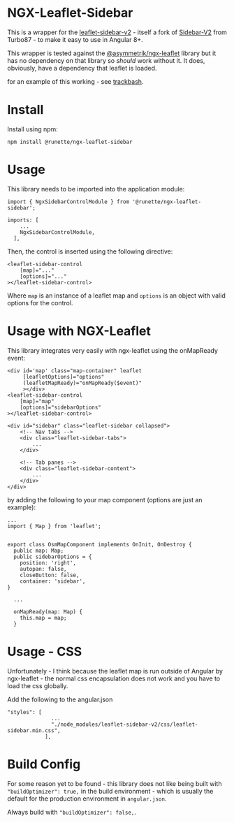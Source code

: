 # NGX-Leaflet-Sidebar

This is a wrapper for the [leaflet-sidebar-v2](https://github.com/nickpeihl/leaflet-sidebar-v2) - itself a fork of [Sidebar-V2](https://github.com/Turbo87/sidebar-v2) from Turbo87 - to make it easy to use in Angular 8+.

This wrapper is tested against the [@asymmetrik/ngx-leaflet](https://github.com/Asymmetrik/ngx-leaflet) library but it has no dependency on that library so *should* work without it. It does, obviously, have a dependency that leaflet is loaded.

for an example of this working - see [trackbash](https://trackbash.co.uk).

# Install

Install using npm:

```
npm install @runette/ngx-leaflet-sidebar
```

# Usage

This library needs to be imported into the application module:

```
import { NgxSidebarControlModule } from '@runette/ngx-leaflet-sidebar';

imports: [
    ...
    NgxSidebarControlModule,
  ],
```

Then, the control is inserted using the following directive:

```
<leaflet-sidebar-control
    [map]="..."
    [options]="..."
></leaflet-sidebar-control>
```

Where `map` is an instance of a leaflet map and `options` is an object with valid options for the control.

# Usage with NGX-Leaflet

This library integrates very easily with ngx-leaflet using the onMapReady event:

```
<div id='map' class="map-container" leaflet
     [leafletOptions]="options"
     (leafletMapReady)="onMapReady($event)"
     ></div>
<leaflet-sidebar-control
    [map]="map"
    [options]="sidebarOptions"
></leaflet-sidebar-control>

<div id="sidebar" class="leaflet-sidebar collapsed">
    <!-- Nav tabs -->
    <div class="leaflet-sidebar-tabs">
        ...
    </div>

    <!-- Tab panes -->
    <div class="leaflet-sidebar-content">
        ...
    </div>
</div>

```
by adding the following to your map component (options are just an example):

```
...
import { Map } from 'leaflet';


export class OsmMapComponent implements OnInit, OnDestroy {
  public map: Map;
  public sidebarOptions = {
    position: 'right',
    autopan: false,
    closeButton: false,
    container: 'sidebar',
}
  
  ...
  
  onMapReady(map: Map) {
    this.map = map;
  }
```

# Usage - CSS

Unfortunately - I think because the leaflet map is run outside of Angular by ngx-leaflet - the normal css encapsulation does not work and you have to load the css globally.

Add the following to the angular.json 

```
"styles": [
              ...
              "./node_modules/leaflet-sidebar-v2/css/leaflet-sidebar.min.css",
            ],
```

# Build Config

For some reason yet to be found - this library does not like being built with `"buildOptimizer": true,` in the build environment - which is usually the default for the production environment in `angular.json`.

Always build with `"buildOptimizer": false,`.
